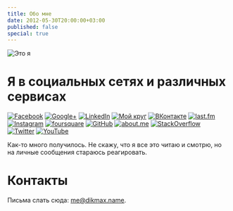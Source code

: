 ```yaml
---
title: Обо мне
date: 2012-05-30T20:00:00+03:00
published: false
special: true
---
```


![](http://c358655.r55.cf1.rackcdn.com/me.jpg "Это я")

Я в социальных сетях и различных сервисах
====================

[<img src="http://a51056ce8d9b948fb69e-8de36eb37b2366f5a76a776c3dee0b32.r42.cf1.rackcdn.com/social_facebook.png" title="Facebook" alt="Facebook" />](http://www.facebook.com/dikmax) [<img src="http://a51056ce8d9b948fb69e-8de36eb37b2366f5a76a776c3dee0b32.r42.cf1.rackcdn.com/social_google-plus.png" title="Google+" alt="Google+" />](https://plus.google.com/u/0/109129288587536990618/about) [<img src="http://a51056ce8d9b948fb69e-8de36eb37b2366f5a76a776c3dee0b32.r42.cf1.rackcdn.com/social_linkedin.png" title="LinkedIn" alt="LinkedIn" />](http://www.linkedin.com/pub/maxim-dikun/36/389/303) [<img src="http://a51056ce8d9b948fb69e-8de36eb37b2366f5a76a776c3dee0b32.r42.cf1.rackcdn.com/social_moikrug.png" title="Мой круг" alt="Мой круг" />](http://mdikun.moikrug.ru/) [<img src="http://a51056ce8d9b948fb69e-8de36eb37b2366f5a76a776c3dee0b32.r42.cf1.rackcdn.com/social_vkontakte.png" title="ВКонтакте" alt="ВКонтакте" />](http://vk.com/dikmax) [<img src="http://a51056ce8d9b948fb69e-8de36eb37b2366f5a76a776c3dee0b32.r42.cf1.rackcdn.com/social_lastfm.png" title="last.fm" alt="last.fm" />](http://www.last.fm/user/dikmax) [<img src="http://a51056ce8d9b948fb69e-8de36eb37b2366f5a76a776c3dee0b32.r42.cf1.rackcdn.com/social_instagam.png" title="Instagram" alt="Instagram" />](http://instagram.com/dikmax) [<img src="http://a51056ce8d9b948fb69e-8de36eb37b2366f5a76a776c3dee0b32.r42.cf1.rackcdn.com/social_foursquare.png" title="foursquare" alt="foursquare" />](https://foursquare.com/dikmax) [<img src="http://a51056ce8d9b948fb69e-8de36eb37b2366f5a76a776c3dee0b32.r42.cf1.rackcdn.com/social_github.png" title="GitHub" alt="GitHub" />](https://github.com/dikmax) [<img src="http://a51056ce8d9b948fb69e-8de36eb37b2366f5a76a776c3dee0b32.r42.cf1.rackcdn.com/social_aboutme.png" title="about.me" alt="about.me" />](http://about.me/maxim.dikun) [<img src="http://a51056ce8d9b948fb69e-8de36eb37b2366f5a76a776c3dee0b32.r42.cf1.rackcdn.com/social_stackoverflow.png" title="StackOverflow" alt="StackOverflow" />](http://stackoverflow.com/users/682727/dikmax) [<img src="http://a51056ce8d9b948fb69e-8de36eb37b2366f5a76a776c3dee0b32.r42.cf1.rackcdn.com/social_twitter.png" title="Twitter" alt="Twitter" />](https://twitter.com/dikmax) [<img src="http://a51056ce8d9b948fb69e-8de36eb37b2366f5a76a776c3dee0b32.r42.cf1.rackcdn.com/social_youtube.png" title="YouTube" alt="YouTube" />](http://www.youtube.com/user/zabeydikmax)

Как-то много получилось. Не скажу, что я все это читаю и смотрю, но на личные сообщения стараюсь реагировать.

Контакты
========

Письма слать сюда: [me@dikmax.name](mailto:me@dikmax.name).